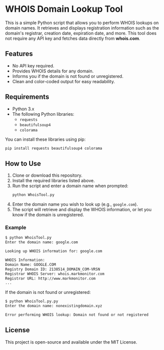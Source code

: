 
# WHOIS Domain Lookup Tool

This is a simple Python script that allows you to perform WHOIS lookups on domain names. It retrieves and displays registration information such as the domain's registrar, creation date, expiration date, and more. This tool does not require any API key and fetches data directly from **whois.com**.

## Features
- No API key required.
- Provides WHOIS details for any domain.
- Informs you if the domain is not found or unregistered.
- Clean and color-coded output for easy readability.

## Requirements
- Python 3.x
- The following Python libraries:
  - `requests`
  - `beautifulsoup4`
  - `colorama`

You can install these libraries using pip:
```bash
pip install requests beautifulsoup4 colorama
```

## How to Use
1. Clone or download this repository.
2. Install the required libraries listed above.
3. Run the script and enter a domain name when prompted:
   ```bash
   python WhoisTool.py
   ```
4. Enter the domain name you wish to look up (e.g., `google.com`).
5. The script will retrieve and display the WHOIS information, or let you know if the domain is unregistered.

### Example
```bash
$ python WhoisTool.py
Enter the domain name: google.com

Looking up WHOIS information for: google.com

WHOIS Information:
Domain Name: GOOGLE.COM
Registry Domain ID: 2138514_DOMAIN_COM-VRSN
Registrar WHOIS Server: whois.markmonitor.com
Registrar URL: http://www.markmonitor.com
...
```

If the domain is not found or unregistered:
```bash
$ python WhoisTool.py.py
Enter the domain name: nonexistingdomain.xyz

Error performing WHOIS lookup: Domain not found or not registered
```

## License
This project is open-source and available under the MIT License.
